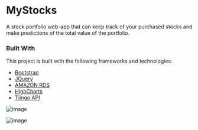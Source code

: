 # MyStocks

A stock portfolio web-app that can keep track of your purchased stocks and make predictions of the total value of the portfolio.

### Built With

This project is built with the following frameworks and technologies:
* [Bootstrap](https://getbootstrap.com)
* [JQuery](https://jquery.com)
* [AMAZON RDS](https://aws.amazon.com/rds/?nc1=h_ls)
* [HighCharts](https://www.highcharts.com/)
* [Tiingo API](https://api.tiingo.com/)

![image](https://user-images.githubusercontent.com/32147489/126047956-a725407e-d02f-4066-8980-4724a33f64db.png)

![image](https://user-images.githubusercontent.com/32147489/126047983-e90a3906-8200-4624-a325-39e3923ccdcd.png)

